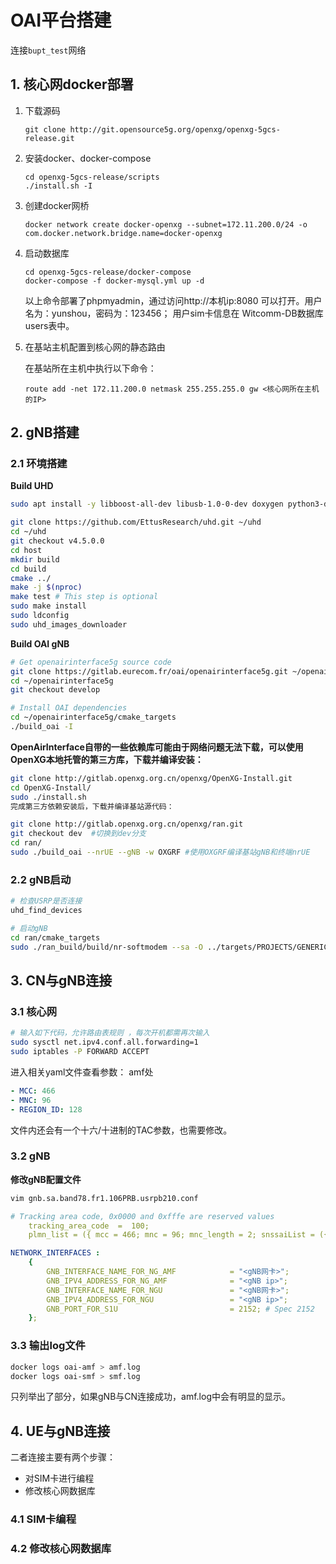 # OAI平台搭建

连接`bupt_test`网络

## 1. 核心网docker部署

1. 下载源码

   ```shell
   git clone http://git.opensource5g.org/openxg/openxg-5gcs-release.git
   ```

2. 安装docker、docker-compose

   ```shell
   cd openxg-5gcs-release/scripts
   ./install.sh -I
   ```

3. 创建docker网桥

   ```shell
   docker network create docker-openxg --subnet=172.11.200.0/24 -o com.docker.network.bridge.name=docker-openxg
   ```

4. 启动数据库

   ```shell
   cd openxg-5gcs-release/docker-compose
   docker-compose -f docker-mysql.yml up -d
   ```
   以上命令部署了phpmyadmin，通过访问http://本机ip:8080 可以打开。用户名为：yunshou，密码为：123456；
   用户sim卡信息在 Witcomm-DB数据库 users表中。

5. 在基站主机配置到核心网的静态路由

   在基站所在主机中执行以下命令：

   ```shell
   route add -net 172.11.200.0 netmask 255.255.255.0 gw <核心网所在主机的IP>
   ```

## 2. gNB搭建
### 2.1 环境搭建
**Build UHD**
```bash
sudo apt install -y libboost-all-dev libusb-1.0-0-dev doxygen python3-docutils python3-mako python3-numpy python3-requests python3-ruamel.yaml python3-setuptools cmake build-essential

git clone https://github.com/EttusResearch/uhd.git ~/uhd
cd ~/uhd
git checkout v4.5.0.0
cd host
mkdir build
cd build
cmake ../
make -j $(nproc)
make test # This step is optional
sudo make install
sudo ldconfig
sudo uhd_images_downloader
```
**Build OAI gNB**
```bash
# Get openairinterface5g source code
git clone https://gitlab.eurecom.fr/oai/openairinterface5g.git ~/openairinterface5g
cd ~/openairinterface5g
git checkout develop

# Install OAI dependencies
cd ~/openairinterface5g/cmake_targets
./build_oai -I
```

**OpenAirInterface自带的一些依赖库可能由于网络问题无法下载，可以使用OpenXG本地托管的第三方库，下载并编译安装：**

```bash
git clone http://gitlab.openxg.org.cn/openxg/OpenXG-Install.git
cd OpenXG-Install/
sudo ./install.sh
完成第三方依赖安装后，下载并编译基站源代码：

git clone http://gitlab.openxg.org.cn/openxg/ran.git
git checkout dev  #切换到dev分支
cd ran/
sudo ./build_oai --nrUE --gNB -w OXGRF #使用OXGRF编译基站gNB和终端nrUE
```

### 2.2 gNB启动
```bash
# 检查USRP是否连接
uhd_find_devices

# 启动gNB
cd ran/cmake_targets
sudo ./ran_build/build/nr-softmodem --sa -O ../targets/PROJECTS/GENERIC-NR-5GC/CONF/gnb.sa.band78.fr1.106PRB.usrpb210.conf
```

## 3. CN与gNB连接
### 3.1 核心网
```bash
# 输入如下代码，允许路由表规则 ，每次开机都需再次输入
sudo sysctl net.ipv4.conf.all.forwarding=1
sudo iptables -P FORWARD ACCEPT
```
进入相关yaml文件查看参数：
amf处
```yaml
- MCC: 466
- MNC: 96
- REGION_ID: 128
```
文件内还会有一个十六/十进制的TAC参数，也需要修改。
### 3.2 gNB

**修改gNB配置文件**
```bash
vim gnb.sa.band78.fr1.106PRB.usrpb210.conf
```
```yaml
# Tracking area code, 0x0000 and 0xfffe are reserved values
    tracking_area_code  =  100;
    plmn_list = ({ mcc = 466; mnc = 96; mnc_length = 2; snssaiList = ({ sst = 1 }) });

NETWORK_INTERFACES :
    {
        GNB_INTERFACE_NAME_FOR_NG_AMF            = "<gNB网卡>";
        GNB_IPV4_ADDRESS_FOR_NG_AMF              = "<gNB ip>";
        GNB_INTERFACE_NAME_FOR_NGU               = "<gNB网卡>";
        GNB_IPV4_ADDRESS_FOR_NGU                 = "<gNB ip>";
        GNB_PORT_FOR_S1U                         = 2152; # Spec 2152
    };
```

### 3.3 输出log文件
```bash
docker logs oai-amf > amf.log
docker logs oai-smf > smf.log
```
只列举出了部分，如果gNB与CN连接成功，amf.log中会有明显的显示。

## 4. UE与gNB连接

二者连接主要有两个步骤：

 - 对SIM卡进行编程
 - 修改核心网数据库

### 4.1 SIM卡编程
### 4.2 修改核心网数据库

